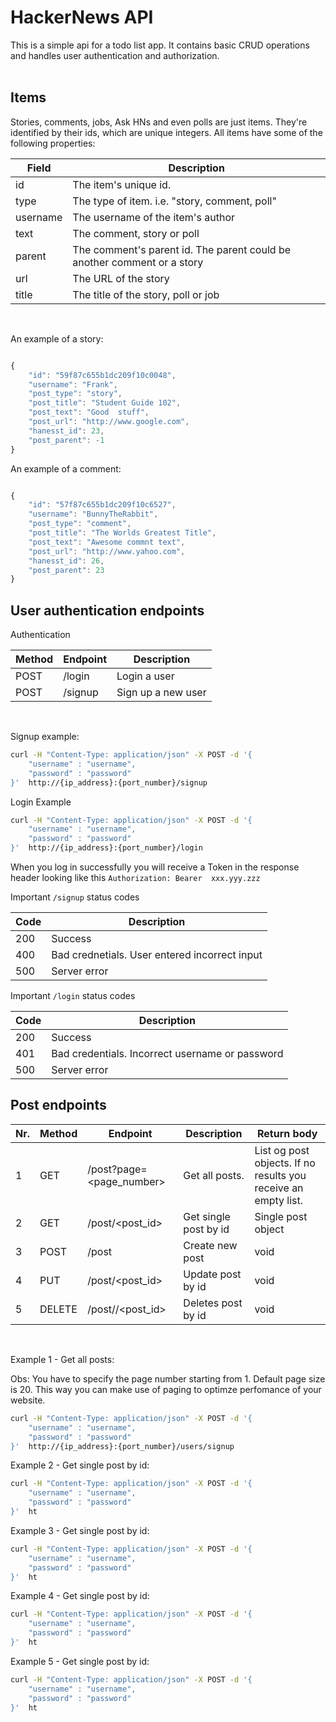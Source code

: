 # HackerNews API

This is a simple api for a todo list app. It contains basic CRUD operations and handles user authentication and authorization.
</br>
</br>  

## Items

Stories, comments, jobs, Ask HNs and even polls are just items. They're identified by their ids, which are unique integers. All items have some of the following properties:

| Field | Description |
| --- | --- |
| id | The item's unique id. |
| type | The type of item. i.e. "story, comment, poll" |
| username | The username of the item's author |
| text | The comment, story or poll |
| parent | The comment's parent id. The parent could be  another comment or a story |
| url | The URL of the story |
| title | The title of the story, poll or job |
</br>  

An example of a story:

```javascript

{
    "id": "59f87c655b1dc209f10c0048",
    "username": "Frank",
    "post_type": "story",
    "post_title": "Student Guide 102",
    "post_text": "Good  stuff",
    "post_url": "http://www.google.com",
    "hanesst_id": 23,
    "post_parent": -1
}

```

An example of a comment:

```javascript

{
    "id": "57f87c655b1dc209f10c6527",
    "username": "BunnyTheRabbit",
    "post_type": "comment",
    "post_title": "The Worlds Greatest Title",
    "post_text": "Awesome commnt text",
    "post_url": "http://www.yahoo.com",
    "hanesst_id": 26,
    "post_parent": 23
}

```  

## User authentication endpoints

Authentication

| Method | Endpoint | Description |
| --- | --- | --- |
| POST | /login | Login a user |
| POST | /signup | Sign up a new user |
</br>

Signup example:

```sh
curl -H "Content-Type: application/json" -X POST -d '{
    "username" : "username",
    "password" : "password"
}'  http://{ip_address}:{port_number}/signup
```

Login Example

```sh
curl -H "Content-Type: application/json" -X POST -d '{
    "username" : "username",
    "password" : "password"
}'  http://{ip_address}:{port_number}/login
```

When you log in successfully you will receive a Token in the response header looking like this `Authorization: Bearer  xxx.yyy.zzz`

Important `/signup` status codes

| Code | Description |
| --- | --- |
| 200 | Success |
| 400 | Bad crednetials. User entered incorrect input |
| 500 | Server error |

Important `/login` status codes

| Code | Description |
| --- | --- |
| 200 | Success |
| 401 | Bad credentials. Incorrect username or password |
| 500 | Server error |

## Post endpoints

| Nr. | Method | Endpoint | Description | Return body |
| --- | --- | --- | --- | --- |
| 1 | GET | /post?page=<page_number> | Get all posts. | List og post objects. If no results you receive an empty list. |
| 2 | GET | /post/<post_id> | Get single post by id | Single post object |
| 3 | POST | /post | Create new post | void |
| 4 | PUT | /post/<post_id> | Update post by id | void |
| 5 | DELETE | /post//<post_id> | Deletes post by id | void |
</br>

Example 1 - Get all posts:

Obs: You have to specify the page number starting from 1. Default page size is 20. This way you can make use of paging to optimze perfomance of your website.

```sh
curl -H "Content-Type: application/json" -X POST -d '{
    "username" : "username",
    "password" : "password"
}'  http://{ip_address}:{port_number}/users/signup
```

Example 2 - Get single post by id:

```sh
curl -H "Content-Type: application/json" -X POST -d '{
    "username" : "username",
    "password" : "password"
}'  ht
```

Example 3 - Get single post by id:

```sh
curl -H "Content-Type: application/json" -X POST -d '{
    "username" : "username",
    "password" : "password"
}'  ht
```

Example 4 - Get single post by id:

```sh
curl -H "Content-Type: application/json" -X POST -d '{
    "username" : "username",
    "password" : "password"
}'  ht
```

Example 5 - Get single post by id:

```sh
curl -H "Content-Type: application/json" -X POST -d '{
    "username" : "username",
    "password" : "password"
}'  ht
```
